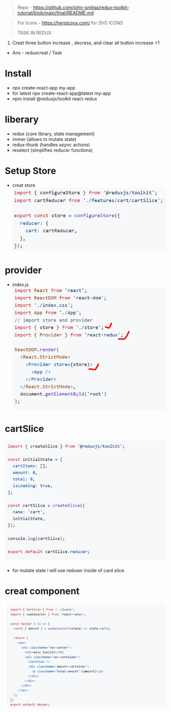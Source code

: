 
> Repo - https://github.com/john-smilga/redux-toolkit-tutorial/blob/main/final/README.md

> For Icons - https://heroicons.com/ for SVG ICONS

> TASK IN REDUX
 1. Creat three button increase , decress, and clear all button increase +1
 - Ans - reduxcreat / Task

# Install
- npx create-react-app my-app
- for latest npx create-react-app@latest my-app
- npm install @reduxjs/toolkit react-redux

# liberary
- redux (core library, state management)
- immer (allows to mutate state)
- redux-thunk (handles async actions)
- reselect (simplifies reducer functions)

# Setup Store
- creat store
![alt text](image-3.png)

# provider
- index.js
![alt text](image-1.png)

# cartSlice

![alt text](image-4.png)

- for mutate state i will use reduser inside of card slice.

# creat component
![alt text](image-5.png)


